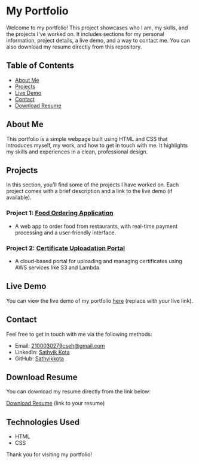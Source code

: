 # My Portfolio

Welcome to my portfolio! This project showcases who I am, my skills, and the projects I've worked on. It includes sections for my personal information, project details, a live demo, and a way to contact me. You can also download my resume directly from this repository.

## Table of Contents
- [About Me](#about-me)
- [Projects](#projects)
- [Live Demo](#live-demo)
- [Contact](#contact)
- [Download Resume](#download-resume)

## About Me
This portfolio is a simple webpage built using HTML and CSS that introduces myself, my work, and how to get in touch with me. It highlights my skills and experiences in a clean, professional design.

## Projects
In this section, you'll find some of the projects I have worked on. Each project comes with a brief description and a link to the live demo (if available).

### Project 1: [Food Ordering Application](https://github.com/Sathvikkota/FoodGenie)
- A web app to order food from restaurants, with real-time payment processing and a user-friendly interface.
  
### Project 2: [Certificate Uploadation Portal](https://github.com/Sathvikkota/CertificateUpload)
- A cloud-based portal for uploading and managing certificates using AWS services like S3 and Lambda.

## Live Demo
You can view the live demo of my portfolio [here](#) (replace with your live link).

## Contact
Feel free to get in touch with me via the following methods:

- Email: [2100030279cseh@gmail.com](mailto:2100030279cseh@gmail.com)
- LinkedIn: [Sathvik Kota](https://www.linkedin.com/in/sathvik-kota/)
- GitHub: [Sathvikkota](https://github.com/Sathvikkota)

## Download Resume
You can download my resume directly from the link below:

[Download Resume](#) (link to your resume)

## Technologies Used
- HTML
- CSS

Thank you for visiting my portfolio!

